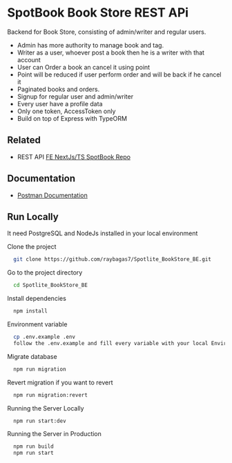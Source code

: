 # SpotBook Book Store REST APi

Backend for Book Store, consisting of admin/writer and regular users.

- Admin has more authority to manage book and tag.
- Writer as a user, whoever post a book then he is a writer with that account
- User can Order a book an cancel it using point
- Point will be reduced if user perform order and will be back if he cancel it
- Paginated books and orders.
- Signup for regular user and admin/writer
- Every user have a profile data
- Only one token, AccessToken only
- Build on top of Express with TypeORM

## Related

- REST API
  [FE NextJs/TS SpotBook Repo](https://github.com/raybagas7/Spotlite_BookStore_FE)

## Documentation

- [Postman Documentation](https://documenter.getpostman.com/view/20860825/2sA35Ba3ox#1055f8c2-518e-4d66-a775-d837ba685471)

## Run Locally

It need PostgreSQL and NodeJs installed in your local environment

Clone the project

```bash
  git clone https://github.com/raybagas7/Spotlite_BookStore_BE.git
```

Go to the project directory

```bash
  cd Spotlite_BookStore_BE
```

Install dependencies

```bash
  npm install
```

Environment variable

```bash
  cp .env.example .env
  follow the .env.example and fill every variable with your local Environment without quote/double quote
```

Migrate database

```bash
  npm run migration
```

Revert migration if you want to revert

```bash
  npm run migration:revert
```

Running the Server Locally

```bash
  npm run start:dev
```

Running the Server in Production

```bash
  npm run build
  npm run start
```
